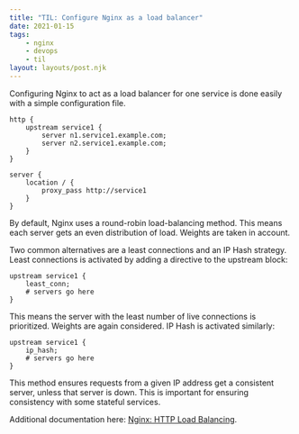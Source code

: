 ```yaml
---
title: "TIL: Configure Nginx as a load balancer"
date: 2021-01-15
tags:
    - nginx
    - devops
    - til
layout: layouts/post.njk
---
```

Configuring Nginx to act as a load balancer for one service is done easily with a simple configuration file.

``` nginx
http {
    upstream service1 {
        server n1.service1.example.com;
        server n2.service1.example.com;
    }   
}

server {
    location / {
        proxy_pass http://service1
    }
}
```

By default, Nginx uses a round-robin load-balancing method. This means each server gets an even distribution of load. Weights are taken in account.

Two common alternatives are a least connections and an IP Hash strategy. Least connections is activated by adding a directive to the upstream block:

``` nginx
upstream service1 {
    least_conn;
    # servers go here
}
```

This means the server with the least number of live connections is prioritized. Weights are again considered. IP Hash is activated similarly:

``` nginx
upstream service1 {
    ip_hash;
    # servers go here
}
```

This method ensures requests from a given IP address get a consistent server, unless that server is down. This is important for ensuring consistency with some stateful services.

Additional documentation here: [Nginx: HTTP Load Balancing](https://docs.nginx.com/nginx/admin-guide/load-balancer/http-load-balancer/).
